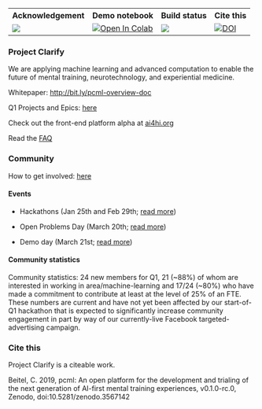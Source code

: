 
<table style="max-width: 500px">
  <tr>
    <th>Acknowledgement</th>
    <th>Demo notebook</th>
    <th>Build status</th>
    <th>Cite this</th>
  </tr>
  <tr>
    <td><a href="https://kubeflow.org" target="_blank"><img src="https://img.shields.io/static/v1?label=Built%20with&message=Kubeflow&color=blue"></img></a></td>
    <td><a href="https://colab.research.google.com/gist/cwbeitel/9f647889b63f9db3469bc45e16709f31/project-clarify-demo-nb-q4-19.ipynb" target="_blank"><img src="https://colab.research.google.com/assets/colab-badge.svg" alt="Open In Colab"></img></a>
</td>
    <td><a href="https://circleci.com/gh/projectclarify/pcml"><img src="https://circleci.com/gh/projectclarify/pcml.svg?style=svg"></img></a></td>
    <td><a href="https://zenodo.org/badge/latestdoi/194198315"><img src="https://zenodo.org/badge/194198315.svg" alt="DOI"></a></td>
  </tr>
</table>

### Project Clarify

We are applying machine learning and advanced computation to enable the future of mental training, neurotechnology, and experiential medicine.

Whitepaper: http://bit.ly/pcml-overview-doc

Q1 Projects and Epics: [here](https://docs.google.com/document/d/17oJNqOqgxalwikwua6bKAfm7UoRWZdIULQNTMSdOByI/edit#bookmark=id.fea7yocss3q1)

Check out the front-end platform alpha at [ai4hi.org](ai4hi.org)

Read the [FAQ](https://medium.com/project-clarify/faq-8b886e69886b)

### Community

How to get involved: [here](https://medium.com/project-clarify/how-to-get-involved-9d0d976e3810)

#### Events

* Hackathons (Jan 25th and Feb 29th; [read more](https://medium.com/project-clarify/upcoming-hackathons-d71c32498518))

* Open Problems Day (March 20th; [read more](https://medium.com/project-clarify/open-problems-day-b2e9e0b17314))

* Demo day (March 21st; [read more](https://medium.com/project-clarify/project-clarify-demo-day-29e78194aa54))

#### Community statistics

Community statistics: 24 new members for Q1, 21 (~88%) of whom are interested in working in area/machine-learning and 17/24 (~80%) who have made a commitment to contribute at least at the level of 25% of an FTE. These numbers are current and have not yet been affected by our start-of-Q1 hackathon that is expected to significantly increase community engagement in part by way of our currently-live Facebook targeted-advertising campaign.


### Cite this

Project Clarify is a citeable work.

Beitel, C. 2019, pcml: An open platform for the development and trialing of the next generation of AI-first mental training experiences, v0.1.0-rc.0, Zenodo, doi:10.5281/zenodo.3567142
